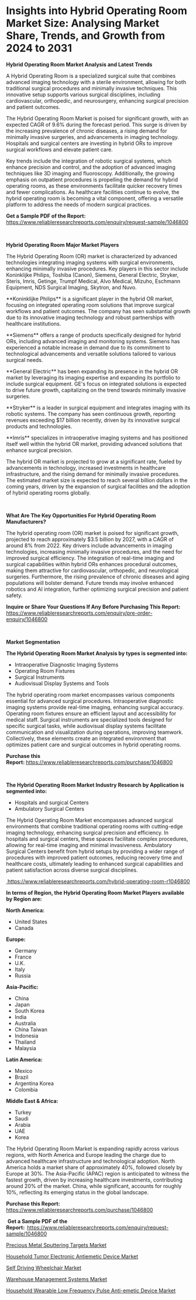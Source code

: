 <p><h1>Insights into Hybrid Operating Room Market Size: Analysing Market Share, Trends, and Growth from 2024 to 2031</h1></p><p><strong>Hybrid Operating Room Market Analysis and Latest Trends</strong></p>
<p><p>A Hybrid Operating Room is a specialized surgical suite that combines advanced imaging technology with a sterile environment, allowing for both traditional surgical procedures and minimally invasive techniques. This innovative setup supports various surgical disciplines, including cardiovascular, orthopedic, and neurosurgery, enhancing surgical precision and patient outcomes.</p><p>The Hybrid Operating Room Market is poised for significant growth, with an expected CAGR of 9.6% during the forecast period. This surge is driven by the increasing prevalence of chronic diseases, a rising demand for minimally invasive surgeries, and advancements in imaging technology. Hospitals and surgical centers are investing in hybrid ORs to improve surgical workflows and elevate patient care. </p><p>Key trends include the integration of robotic surgical systems, which enhance precision and control, and the adoption of advanced imaging techniques like 3D imaging and fluoroscopy. Additionally, the growing emphasis on outpatient procedures is propelling the demand for hybrid operating rooms, as these environments facilitate quicker recovery times and fewer complications. As healthcare facilities continue to evolve, the hybrid operating room is becoming a vital component, offering a versatile platform to address the needs of modern surgical practices.</p></p>
<p><strong>Get a Sample PDF of the Report:&nbsp;</strong> <a href="https://www.reliableresearchreports.com/enquiry/request-sample/1046800?utm_campaign=36&utm_medium=2&utm_source=Github&utm_content=ia&utm_term=06122024&utm_id=hybrid-operating-room">https://www.reliableresearchreports.com/enquiry/request-sample/1046800</a></p>
<p>&nbsp;</p>
<p><strong>Hybrid Operating Room Major Market Players</strong></p>
<p><p>The Hybrid Operating Room (OR) market is characterized by advanced technologies integrating imaging systems with surgical environments, enhancing minimally invasive procedures. Key players in this sector include Koninklijke Philips, Toshiba (Canon), Siemens, General Electric, Stryker, Steris, Imris, Getinge, Trumpf Medical, Alvo Medical, Mizuho, Eschmann Equipment, NDS Surgical Imaging, Skytron, and Nuvo.</p><p>**Koninklijke Philips** is a significant player in the hybrid OR market, focusing on integrated operating room solutions that improve surgical workflows and patient outcomes. The company has seen substantial growth due to its innovative imaging technology and robust partnerships with healthcare institutions.</p><p>**Siemens** offers a range of products specifically designed for hybrid ORs, including advanced imaging and monitoring systems. Siemens has experienced a notable increase in demand due to its commitment to technological advancements and versatile solutions tailored to various surgical needs.</p><p>**General Electric** has been expanding its presence in the hybrid OR market by leveraging its imaging expertise and expanding its portfolio to include surgical equipment. GE's focus on integrated solutions is expected to drive future growth, capitalizing on the trend towards minimally invasive surgeries.</p><p>**Stryker** is a leader in surgical equipment and integrates imaging with its robotic systems. The company has seen continuous growth, reporting revenues exceeding $17 billion recently, driven by its innovative surgical products and technologies.</p><p>**Imris** specializes in intraoperative imaging systems and has positioned itself well within the hybrid OR market, providing advanced solutions that enhance surgical precision. </p><p>The hybrid OR market is projected to grow at a significant rate, fueled by advancements in technology, increased investments in healthcare infrastructure, and the rising demand for minimally invasive procedures. The estimated market size is expected to reach several billion dollars in the coming years, driven by the expansion of surgical facilities and the adoption of hybrid operating rooms globally.</p></p>
<p>&nbsp;</p>
<p><strong>What Are The Key Opportunities For Hybrid Operating Room Manufacturers?</strong></p>
<p><p>The hybrid operating room (OR) market is poised for significant growth, projected to reach approximately $3.5 billion by 2027, with a CAGR of around 8% from 2022. Key drivers include advancements in imaging technologies, increasing minimally invasive procedures, and the need for improved surgical efficiency. The integration of real-time imaging and surgical capabilities within hybrid ORs enhances procedural outcomes, making them attractive for cardiovascular, orthopedic, and neurological surgeries. Furthermore, the rising prevalence of chronic diseases and aging populations will bolster demand. Future trends may involve enhanced robotics and AI integration, further optimizing surgical precision and patient safety.</p></p>
<p><strong>Inquire or Share Your Questions If Any Before Purchasing This Report:</strong> <a href="https://www.reliableresearchreports.com/enquiry/pre-order-enquiry/1046800?utm_campaign=36&utm_medium=2&utm_source=Github&utm_content=ia&utm_term=06122024&utm_id=hybrid-operating-room">https://www.reliableresearchreports.com/enquiry/pre-order-enquiry/1046800</a></p>
<p>&nbsp;</p>
<p><strong>Market Segmentation</strong></p>
<p><strong>The Hybrid Operating Room Market Analysis by types is segmented into:</strong></p>
<p><ul><li>Intraoperative Diagnostic Imaging Systems</li><li>Operating Room Fixtures</li><li>Surgical Instruments</li><li>Audiovisual Display Systems and Tools</li></ul></p>
<p><p>The hybrid operating room market encompasses various components essential for advanced surgical procedures. Intraoperative diagnostic imaging systems provide real-time imaging, enhancing surgical accuracy. Operating room fixtures ensure an efficient layout and accessibility for medical staff. Surgical instruments are specialized tools designed for specific surgical tasks, while audiovisual display systems facilitate communication and visualization during operations, improving teamwork. Collectively, these elements create an integrated environment that optimizes patient care and surgical outcomes in hybrid operating rooms.</p></p>
<p><strong>Purchase this Report:&nbsp;</strong><a href="https://www.reliableresearchreports.com/purchase/1046800?utm_campaign=36&utm_medium=2&utm_source=Github&utm_content=ia&utm_term=06122024&utm_id=hybrid-operating-room">https://www.reliableresearchreports.com/purchase/1046800</a></p>
<p>&nbsp;</p>
<p><strong>The Hybrid Operating Room Market Industry Research by Application is segmented into:</strong></p>
<p><ul><li>Hospitals and surgical Centers</li><li>Ambulatory Surgical Centers</li></ul></p>
<p><p>The Hybrid Operating Room Market encompasses advanced surgical environments that combine traditional operating rooms with cutting-edge imaging technology, enhancing surgical precision and efficiency. In hospitals and surgical centers, these spaces facilitate complex procedures, allowing for real-time imaging and minimal invasiveness. Ambulatory Surgical Centers benefit from hybrid setups by providing a wider range of procedures with improved patient outcomes, reducing recovery time and healthcare costs, ultimately leading to enhanced surgical capabilities and patient satisfaction across diverse surgical disciplines.</p></p>
<p><a href="https://www.reliableresearchreports.com/hybrid-operating-room-r1046800?utm_campaign=36&utm_medium=2&utm_source=Github&utm_content=ia&utm_term=06122024&utm_id=hybrid-operating-room">&nbsp;https://www.reliableresearchreports.com/hybrid-operating-room-r1046800</a></p>
<p><strong>In terms of Region, the Hybrid Operating Room Market Players available by Region are:</strong></p>
<p>
    <p> <strong> North America: </strong>
        <ul>
            <li>United States</li>
            <li>Canada</li>
        </ul>
        </p> 
    <p> <strong> Europe: </strong>
        <ul>
            <li>Germany</li>
            <li>France</li>
            <li>U.K.</li>
            <li>Italy</li>
            <li>Russia</li>
        </ul>
        </p> 
    <p> <strong> Asia-Pacific: </strong>
        <ul>
            <li>China</li>
            <li>Japan</li>
            <li>South Korea</li>
            <li>India</li>
            <li>Australia</li>
            <li>China Taiwan</li>
            <li>Indonesia</li>
            <li>Thailand</li>
            <li>Malaysia</li>
        </ul>
        </p> 
    <p> <strong> Latin America: </strong>
        <ul>
            <li>Mexico</li>
            <li>Brazil</li>
            <li>Argentina Korea</li>
            <li>Colombia</li>
        </ul>
        </p> 
    <p> <strong> Middle East & Africa: </strong>
        <ul>
            <li>Turkey</li>
            <li>Saudi</li>
            <li>Arabia</li>
            <li>UAE</li>
            <li>Korea</li>
        </ul>
    </p>
    </p>
<p><p>The Hybrid Operating Room Market is expanding rapidly across various regions, with North America and Europe leading the charge due to advanced healthcare infrastructure and technological adoption. North America holds a market share of approximately 40%, followed closely by Europe at 30%. The Asia-Pacific (APAC) region is anticipated to witness the fastest growth, driven by increasing healthcare investments, contributing around 20% of the market. China, while significant, accounts for roughly 10%, reflecting its emerging status in the global landscape.</p></p>
<p><strong>Purchase this Report: </strong><a href="https://www.reliableresearchreports.com/purchase/1046800?utm_campaign=36&utm_medium=2&utm_source=Github&utm_content=ia&utm_term=06122024&utm_id=hybrid-operating-room">https://www.reliableresearchreports.com/purchase/1046800</a></p>
<p>&nbsp;<strong>Get a Sample PDF of the Report:&nbsp;&nbsp;</strong><a href="https://www.reliableresearchreports.com/enquiry/request-sample/1046800?utm_campaign=36&utm_medium=2&utm_source=Github&utm_content=ia&utm_term=06122024&utm_id=hybrid-operating-room">https://www.reliableresearchreports.com/enquiry/request-sample/1046800</a></p>
<p><strong></strong></p>
<p><p><a href="https://github.com/SanjidaKhan901/Market-Research-Report-List-1/blob/main/precious-metal-sputtering-targets-market.md?utm_campaign=36&utm_medium=2&utm_source=Github&utm_content=ia&utm_term=06122024&utm_id=hybrid-operating-room">Precious Metal Sputtering Targets Market</a></p><p><a href="https://issuu.com/reportprime-2/docs/household-tumor-electronic-antiemetic-device-marke?utm_campaign=36&utm_medium=2&utm_source=Github&utm_content=ia&utm_term=06122024&utm_id=hybrid-operating-room">Household Tumor Electronic Antiemetic Device Market</a></p><p><a href="https://www.linkedin.com/pulse/global-self-driving-wheelchair-market-study-2024-2031-akpif?utm_campaign=36&utm_medium=2&utm_source=Github&utm_content=ia&utm_term=06122024&utm_id=hybrid-operating-room">Self Driving Wheelchair Market</a></p><p><a href="https://www.linkedin.com/pulse/warehouse-management-systems-market-size-global-revenue-sales-xkikf?utm_campaign=36&utm_medium=2&utm_source=Github&utm_content=ia&utm_term=06122024&utm_id=hybrid-operating-room">Warehouse Management Systems Market</a></p><p><a href="https://issuu.com/reportprime-2/docs/household-wearable-low-frequency-pulse-anti-emetic?utm_campaign=36&utm_medium=2&utm_source=Github&utm_content=ia&utm_term=06122024&utm_id=hybrid-operating-room">Household Wearable Low Frequency Pulse Anti-emetic Device Market</a></p></p>